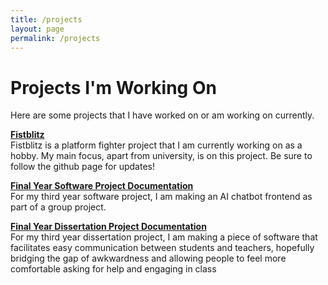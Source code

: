 ```yaml
---
title: /projects
layout: page
permalink: /projects
---
```


# Projects I'm Working On 
Here are some projects that I have worked on or am working on currently.

[**Fistblitz**](https://shebbgames.itch.io/fistblitz)\
Fistblitz is a platform fighter project that I am currently working on as a hobby. My main focus, apart from university, is on this project. Be sure to follow the github page for updates!

[**Final Year Software Project Documentation**](https://sebaprenovost.com/Greggs-Project/)\
For my third year software project, I am making an AI chatbot frontend as part of a group project.

[**Final Year Dissertation Project Documentation**](https://project.sebaprenovost.com/)\
For my third year dissertation project, I am making a piece of software that facilitates easy communication between students and teachers, hopefully bridging the gap of awkwardness and allowing people to feel more comfortable asking for help and engaging in class
